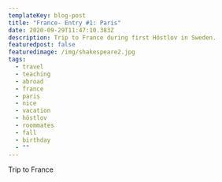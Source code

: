 ```yaml
---
templateKey: blog-post
title: "France- Entry #1: Paris"
date: 2020-09-29T11:47:10.383Z
description: Trip to France during first Höstlov in Sweden.
featuredpost: false
featuredimage: /img/shakespeare2.jpg
tags:
  - travel
  - teaching
  - abroad
  - france
  - paris
  - nice
  - vacation
  - höstlov
  - roommates
  - fall
  - birthday
  - ""
---
```

Trip to France